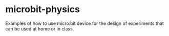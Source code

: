 # microbit-physics
Examples of how to use micro:bit device for the design of experiments that can be used at home or in class.
